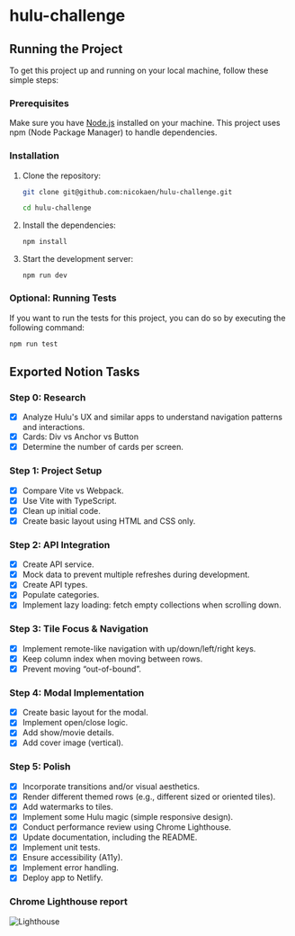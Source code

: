 # hulu-challenge

## Running the Project

To get this project up and running on your local machine, follow these simple steps:

### Prerequisites

Make sure you have [Node.js](https://nodejs.org/) installed on your machine. This project uses npm (Node Package Manager) to handle dependencies.

### Installation

1. Clone the repository:

   ```bash
   git clone git@github.com:nicokaen/hulu-challenge.git

   cd hulu-challenge
   ```

2. Install the dependencies:

   ```bash
   npm install
   ```

3. Start the development server:
   ```
   npm run dev
   ```

### Optional: Running Tests
If you want to run the tests for this project, you can do so by executing the following command:
```bash
npm run test
```

## Exported Notion Tasks

### Step 0: Research
- [x] Analyze Hulu's UX and similar apps to understand navigation patterns and interactions.
- [x] Cards: Div vs Anchor vs Button
- [x] Determine the number of cards per screen.

### Step 1: Project Setup
- [x] Compare Vite vs Webpack.
- [x] Use Vite with TypeScript.
- [x] Clean up initial code.
- [x] Create basic layout using HTML and CSS only.

### Step 2: API Integration
- [x] Create API service.
- [x] Mock data to prevent multiple refreshes during development.
- [x] Create API types.
- [x] Populate categories.
- [x] Implement lazy loading: fetch empty collections when scrolling down.

### Step 3: Tile Focus & Navigation
- [x] Implement remote-like navigation with up/down/left/right keys.
- [x] Keep column index when moving between rows.
- [x] Prevent moving “out-of-bound”.

### Step 4: Modal Implementation
- [x] Create basic layout for the modal.
- [x] Implement open/close logic.
- [x] Add show/movie details.
- [x] Add cover image (vertical).

### Step 5: Polish
- [x] Incorporate transitions and/or visual aesthetics.
- [x] Render different themed rows (e.g., different sized or oriented tiles).
- [x] Add watermarks to tiles.
- [x] Implement some Hulu magic (simple responsive design).
- [x] Conduct performance review using Chrome Lighthouse.
- [x] Update documentation, including the README.
- [x] Implement unit tests.
- [x] Ensure accessibility (A11y).
- [x] Implement error handling.
- [x] Deploy app to Netlify.

### Chrome Lighthouse report
![Lighthouse](https://i.imgur.com/IhOnkcX.png)